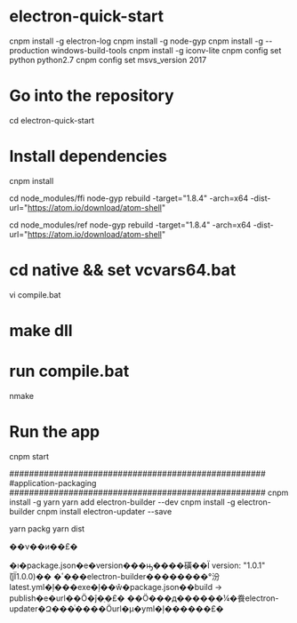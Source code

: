 # electron-quick-start

cnpm install -g electron-log
cnpm install -g node-gyp
cnpm install -g --production windows-build-tools
cnpm install -g iconv-lite
cnpm config set python python2.7
cnpm config set msvs_version 2017

# Go into the repository
cd electron-quick-start
# Install dependencies
cnpm install

cd node_modules/ffi
node-gyp rebuild -target="1.8.4" -arch=x64 -dist-url="https://atom.io/download/atom-shell"

cd node_modules/ref
node-gyp rebuild -target="1.8.4" -arch=x64 -dist-url="https://atom.io/download/atom-shell"

# cd native && set vcvars64.bat
vi compile.bat
# make dll
# run compile.bat
nmake

# Run the app
cnpm start



####################################################
#application-packaging
####################################################
cnpm install -g yarn
yarn add electron-builder --dev
cnpm install -g electron-builder
cnpm install electron-updater --save


yarn packg
yarn dist

��ν��и��£�

�ı�package.json�е�version���ԣ����磺��Ϊ version: "1.0.1" (֮ǰΪ1.0.0)��
�ٴ�ִ��electron-builder��������°汾latest.yml�ļ���exe�ļ��ŵ�package.json��build -> publish�е�url��Ӧ�ĵ�ַ�£�
��Ӧ���д������¼�飬electron-updater�Զ���ͨ����Ӧurl�µ�yml�ļ������£�
